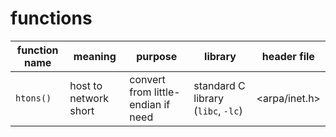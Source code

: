 # functions
|function name|meaning|purpose|library|header file|
|---|---|---|---|---|
|`htons()`|host to network short|convert from little-endian if need|standard C library (`libc`, `-lc`)|\<arpa/inet.h\>|

